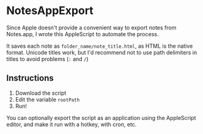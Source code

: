 NotesAppExport
==============

Since Apple doesn't provide a convenient way to export notes from Notes.app, I wrote this AppleScript to automate the process.

It saves each note as `folder_name/note_title.html`, as HTML is the native format. Unicode titles work, but I'd recommend not to use path delimiters in titles to avoid problems (`:` and `/`)


Instructions
------------

1. Download the script
2. Edit the variable `rootPath`
3. Run!

You can optionally export the script as an application using the AppleScript editor, and make it run with a hotkey, with cron, etc.
